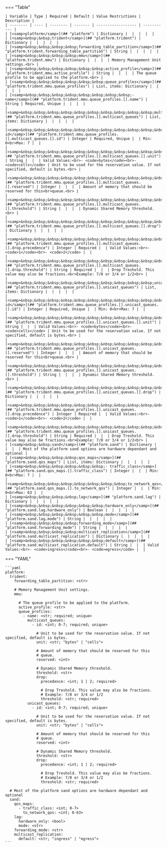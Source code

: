 <!--
  ~ Copyright (c) 2023 Arista Networks, Inc.
  ~ Use of this source code is governed by the Apache License 2.0
  ~ that can be found in the LICENSE file.
  -->
=== "Table"

    | Variable | Type | Required | Default | Value Restrictions | Description |
    | -------- | ---- | -------- | ------- | ------------------ | ----------- |
    | [<samp>platform</samp>](## "platform") | Dictionary |  |  |  |  |
    | [<samp>&nbsp;&nbsp;trident</samp>](## "platform.trident") | Dictionary |  |  |  |  |
    | [<samp>&nbsp;&nbsp;&nbsp;&nbsp;forwarding_table_partition</samp>](## "platform.trident.forwarding_table_partition") | String |  |  |  |  |
    | [<samp>&nbsp;&nbsp;&nbsp;&nbsp;mmu</samp>](## "platform.trident.mmu") | Dictionary |  |  |  | Memory Management Unit settings.<br> |
    | [<samp>&nbsp;&nbsp;&nbsp;&nbsp;&nbsp;&nbsp;active_profile</samp>](## "platform.trident.mmu.active_profile") | String |  |  |  | The queue profile to be applied to the platform.<br> |
    | [<samp>&nbsp;&nbsp;&nbsp;&nbsp;&nbsp;&nbsp;queue_profiles</samp>](## "platform.trident.mmu.queue_profiles") | List, items: Dictionary |  |  |  |  |
    | [<samp>&nbsp;&nbsp;&nbsp;&nbsp;&nbsp;&nbsp;&nbsp;&nbsp;- name</samp>](## "platform.trident.mmu.queue_profiles.[].name") | String | Required, Unique |  |  |  |
    | [<samp>&nbsp;&nbsp;&nbsp;&nbsp;&nbsp;&nbsp;&nbsp;&nbsp;&nbsp;&nbsp;multicast_queues</samp>](## "platform.trident.mmu.queue_profiles.[].multicast_queues") | List, items: Dictionary |  |  |  |  |
    | [<samp>&nbsp;&nbsp;&nbsp;&nbsp;&nbsp;&nbsp;&nbsp;&nbsp;&nbsp;&nbsp;&nbsp;&nbsp;- id</samp>](## "platform.trident.mmu.queue_profiles.[].multicast_queues.[].id") | Integer | Required, Unique |  | Min: 0<br>Max: 7 |  |
    | [<samp>&nbsp;&nbsp;&nbsp;&nbsp;&nbsp;&nbsp;&nbsp;&nbsp;&nbsp;&nbsp;&nbsp;&nbsp;&nbsp;&nbsp;unit</samp>](## "platform.trident.mmu.queue_profiles.[].multicast_queues.[].unit") | String |  |  | Valid Values:<br>- <code>bytes</code><br>- <code>cells</code> | Unit to be used for the reservation value. If not specified, default is bytes.<br> |
    | [<samp>&nbsp;&nbsp;&nbsp;&nbsp;&nbsp;&nbsp;&nbsp;&nbsp;&nbsp;&nbsp;&nbsp;&nbsp;&nbsp;&nbsp;reserved</samp>](## "platform.trident.mmu.queue_profiles.[].multicast_queues.[].reserved") | Integer |  |  |  | Amount of memory that should be reserved for this<br>queue.<br> |
    | [<samp>&nbsp;&nbsp;&nbsp;&nbsp;&nbsp;&nbsp;&nbsp;&nbsp;&nbsp;&nbsp;&nbsp;&nbsp;&nbsp;&nbsp;threshold</samp>](## "platform.trident.mmu.queue_profiles.[].multicast_queues.[].threshold") | String |  |  |  | Dynamic Shared Memory threshold.<br> |
    | [<samp>&nbsp;&nbsp;&nbsp;&nbsp;&nbsp;&nbsp;&nbsp;&nbsp;&nbsp;&nbsp;&nbsp;&nbsp;&nbsp;&nbsp;drop</samp>](## "platform.trident.mmu.queue_profiles.[].multicast_queues.[].drop") | Dictionary |  |  |  |  |
    | [<samp>&nbsp;&nbsp;&nbsp;&nbsp;&nbsp;&nbsp;&nbsp;&nbsp;&nbsp;&nbsp;&nbsp;&nbsp;&nbsp;&nbsp;&nbsp;&nbsp;precedence</samp>](## "platform.trident.mmu.queue_profiles.[].multicast_queues.[].drop.precedence") | Integer | Required |  | Valid Values:<br>- <code>1</code><br>- <code>2</code> |  |
    | [<samp>&nbsp;&nbsp;&nbsp;&nbsp;&nbsp;&nbsp;&nbsp;&nbsp;&nbsp;&nbsp;&nbsp;&nbsp;&nbsp;&nbsp;&nbsp;&nbsp;threshold</samp>](## "platform.trident.mmu.queue_profiles.[].multicast_queues.[].drop.threshold") | String | Required |  |  | Drop Treshold. This value may also be fractions.<br>Example: 7/8 or 3/4 or 1/2<br> |
    | [<samp>&nbsp;&nbsp;&nbsp;&nbsp;&nbsp;&nbsp;&nbsp;&nbsp;&nbsp;&nbsp;unicast_queues</samp>](## "platform.trident.mmu.queue_profiles.[].unicast_queues") | List, items: Dictionary |  |  |  |  |
    | [<samp>&nbsp;&nbsp;&nbsp;&nbsp;&nbsp;&nbsp;&nbsp;&nbsp;&nbsp;&nbsp;&nbsp;&nbsp;- id</samp>](## "platform.trident.mmu.queue_profiles.[].unicast_queues.[].id") | Integer | Required, Unique |  | Min: 0<br>Max: 7 |  |
    | [<samp>&nbsp;&nbsp;&nbsp;&nbsp;&nbsp;&nbsp;&nbsp;&nbsp;&nbsp;&nbsp;&nbsp;&nbsp;&nbsp;&nbsp;unit</samp>](## "platform.trident.mmu.queue_profiles.[].unicast_queues.[].unit") | String |  |  | Valid Values:<br>- <code>bytes</code><br>- <code>cells</code> | Unit to be used for the reservation value. If not specified, default is bytes.<br> |
    | [<samp>&nbsp;&nbsp;&nbsp;&nbsp;&nbsp;&nbsp;&nbsp;&nbsp;&nbsp;&nbsp;&nbsp;&nbsp;&nbsp;&nbsp;reserved</samp>](## "platform.trident.mmu.queue_profiles.[].unicast_queues.[].reserved") | Integer |  |  |  | Amount of memory that should be reserved for this<br>queue.<br> |
    | [<samp>&nbsp;&nbsp;&nbsp;&nbsp;&nbsp;&nbsp;&nbsp;&nbsp;&nbsp;&nbsp;&nbsp;&nbsp;&nbsp;&nbsp;threshold</samp>](## "platform.trident.mmu.queue_profiles.[].unicast_queues.[].threshold") | String |  |  |  | Dynamic Shared Memory threshold.<br> |
    | [<samp>&nbsp;&nbsp;&nbsp;&nbsp;&nbsp;&nbsp;&nbsp;&nbsp;&nbsp;&nbsp;&nbsp;&nbsp;&nbsp;&nbsp;drop</samp>](## "platform.trident.mmu.queue_profiles.[].unicast_queues.[].drop") | Dictionary |  |  |  |  |
    | [<samp>&nbsp;&nbsp;&nbsp;&nbsp;&nbsp;&nbsp;&nbsp;&nbsp;&nbsp;&nbsp;&nbsp;&nbsp;&nbsp;&nbsp;&nbsp;&nbsp;precedence</samp>](## "platform.trident.mmu.queue_profiles.[].unicast_queues.[].drop.precedence") | Integer | Required |  | Valid Values:<br>- <code>1</code><br>- <code>2</code> |  |
    | [<samp>&nbsp;&nbsp;&nbsp;&nbsp;&nbsp;&nbsp;&nbsp;&nbsp;&nbsp;&nbsp;&nbsp;&nbsp;&nbsp;&nbsp;&nbsp;&nbsp;threshold</samp>](## "platform.trident.mmu.queue_profiles.[].unicast_queues.[].drop.threshold") | String | Required |  |  | Drop Treshold. This value may also be fractions.<br>Example: 7/8 or 3/4 or 1/2<br> |
    | [<samp>&nbsp;&nbsp;sand</samp>](## "platform.sand") | Dictionary |  |  |  | Most of the platform sand options are hardware dependant and optional |
    | [<samp>&nbsp;&nbsp;&nbsp;&nbsp;qos_maps</samp>](## "platform.sand.qos_maps") | List, items: Dictionary |  |  |  |  |
    | [<samp>&nbsp;&nbsp;&nbsp;&nbsp;&nbsp;&nbsp;- traffic_class</samp>](## "platform.sand.qos_maps.[].traffic_class") | Integer |  |  | Min: 0<br>Max: 7 |  |
    | [<samp>&nbsp;&nbsp;&nbsp;&nbsp;&nbsp;&nbsp;&nbsp;&nbsp;to_network_qos</samp>](## "platform.sand.qos_maps.[].to_network_qos") | Integer |  |  | Min: 0<br>Max: 63 |  |
    | [<samp>&nbsp;&nbsp;&nbsp;&nbsp;lag</samp>](## "platform.sand.lag") | Dictionary |  |  |  |  |
    | [<samp>&nbsp;&nbsp;&nbsp;&nbsp;&nbsp;&nbsp;hardware_only</samp>](## "platform.sand.lag.hardware_only") | Boolean |  |  |  |  |
    | [<samp>&nbsp;&nbsp;&nbsp;&nbsp;&nbsp;&nbsp;mode</samp>](## "platform.sand.lag.mode") | String |  |  |  |  |
    | [<samp>&nbsp;&nbsp;&nbsp;&nbsp;forwarding_mode</samp>](## "platform.sand.forwarding_mode") | String |  |  |  |  |
    | [<samp>&nbsp;&nbsp;&nbsp;&nbsp;multicast_replication</samp>](## "platform.sand.multicast_replication") | Dictionary |  |  |  |  |
    | [<samp>&nbsp;&nbsp;&nbsp;&nbsp;&nbsp;&nbsp;default</samp>](## "platform.sand.multicast_replication.default") | String |  |  | Valid Values:<br>- <code>ingress</code><br>- <code>egress</code> |  |

=== "YAML"

    ```yaml
    platform:
      trident:
        forwarding_table_partition: <str>

        # Memory Management Unit settings.
        mmu:

          # The queue profile to be applied to the platform.
          active_profile: <str>
          queue_profiles:
            - name: <str; required; unique>
              multicast_queues:
                - id: <int; 0-7; required; unique>

                  # Unit to be used for the reservation value. If not specified, default is bytes.
                  unit: <str; "bytes" | "cells">

                  # Amount of memory that should be reserved for this
                  # queue.
                  reserved: <int>

                  # Dynamic Shared Memory threshold.
                  threshold: <str>
                  drop:
                    precedence: <int; 1 | 2; required>

                    # Drop Treshold. This value may also be fractions.
                    # Example: 7/8 or 3/4 or 1/2
                    threshold: <str; required>
              unicast_queues:
                - id: <int; 0-7; required; unique>

                  # Unit to be used for the reservation value. If not specified, default is bytes.
                  unit: <str; "bytes" | "cells">

                  # Amount of memory that should be reserved for this
                  # queue.
                  reserved: <int>

                  # Dynamic Shared Memory threshold.
                  threshold: <str>
                  drop:
                    precedence: <int; 1 | 2; required>

                    # Drop Treshold. This value may also be fractions.
                    # Example: 7/8 or 3/4 or 1/2
                    threshold: <str; required>

      # Most of the platform sand options are hardware dependant and optional
      sand:
        qos_maps:
          - traffic_class: <int; 0-7>
            to_network_qos: <int; 0-63>
        lag:
          hardware_only: <bool>
          mode: <str>
        forwarding_mode: <str>
        multicast_replication:
          default: <str; "ingress" | "egress">
    ```
